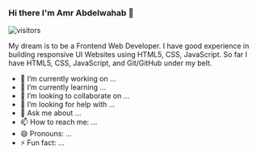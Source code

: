 ### Hi there I'm Amr Abdelwahab 👋
![visitors](https://visitor-badge-reloaded.herokuapp.com/badge?page_id=About-us-_3oTeam&color=00cf00)

My dream is to be a Frontend Web Developer.
I have good experience in building responsive UI Websites using HTML5, CSS, JavaScript. So far I have HTML5, CSS, JavaScript, and Git/GitHub under my belt.

- 🔭 I’m currently working on ...
- 🌱 I’m currently learning ...
- 👯 I’m looking to collaborate on ...
- 🤔 I’m looking for help with ...
- 💬 Ask me about ...
- 📫 How to reach me: ...
- 😄 Pronouns: ...
- ⚡ Fun fact: ...

<!--
**3amrabdelwahab/3amrabdelwahab** is a ✨ _special_ ✨ repository because its `README.md` (this file) appears on your GitHub profile.

Here are some ideas to get you started:

- 🔭 I’m currently working on ...
- 🌱 I’m currently learning ...
- 👯 I’m looking to collaborate on ...
- 🤔 I’m looking for help with ...
- 💬 Ask me about ...
- 📫 How to reach me: ...
- 😄 Pronouns: ...
- ⚡ Fun fact: ...
-->
